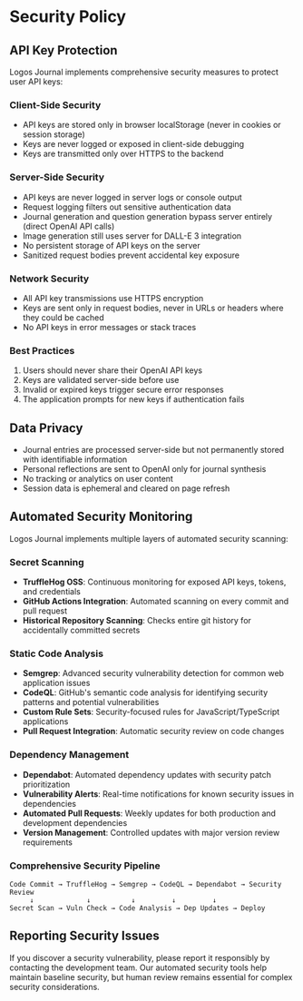 # Security Policy

## API Key Protection

Logos Journal implements comprehensive security measures to protect user API keys:

### Client-Side Security
- API keys are stored only in browser localStorage (never in cookies or session storage)
- Keys are never logged or exposed in client-side debugging
- Keys are transmitted only over HTTPS to the backend

### Server-Side Security
- API keys are never logged in server logs or console output
- Request logging filters out sensitive authentication data
- Journal generation and question generation bypass server entirely (direct OpenAI API calls)
- Image generation still uses server for DALL-E 3 integration
- No persistent storage of API keys on the server
- Sanitized request bodies prevent accidental key exposure

### Network Security
- All API key transmissions use HTTPS encryption
- Keys are sent only in request bodies, never in URLs or headers where they could be cached
- No API keys in error messages or stack traces

### Best Practices
1. Users should never share their OpenAI API keys
2. Keys are validated server-side before use
3. Invalid or expired keys trigger secure error responses
4. The application prompts for new keys if authentication fails

## Data Privacy

- Journal entries are processed server-side but not permanently stored with identifiable information
- Personal reflections are sent to OpenAI only for journal synthesis
- No tracking or analytics on user content
- Session data is ephemeral and cleared on page refresh

## Automated Security Monitoring

Logos Journal implements multiple layers of automated security scanning:

### Secret Scanning
- **TruffleHog OSS**: Continuous monitoring for exposed API keys, tokens, and credentials
- **GitHub Actions Integration**: Automated scanning on every commit and pull request
- **Historical Repository Scanning**: Checks entire git history for accidentally committed secrets

### Static Code Analysis  
- **Semgrep**: Advanced security vulnerability detection for common web application issues
- **CodeQL**: GitHub's semantic code analysis for identifying security patterns and potential vulnerabilities
- **Custom Rule Sets**: Security-focused rules for JavaScript/TypeScript applications
- **Pull Request Integration**: Automatic security review on code changes

### Dependency Management
- **Dependabot**: Automated dependency updates with security patch prioritization
- **Vulnerability Alerts**: Real-time notifications for known security issues in dependencies
- **Automated Pull Requests**: Weekly updates for both production and development dependencies
- **Version Management**: Controlled updates with major version review requirements

### Comprehensive Security Pipeline
```
Code Commit → TruffleHog → Semgrep → CodeQL → Dependabot → Security Review
     ↓             ↓          ↓         ↓         ↓
Secret Scan → Vuln Check → Code Analysis → Dep Updates → Deploy
```

## Reporting Security Issues

If you discover a security vulnerability, please report it responsibly by contacting the development team. Our automated security tools help maintain baseline security, but human review remains essential for complex security considerations.